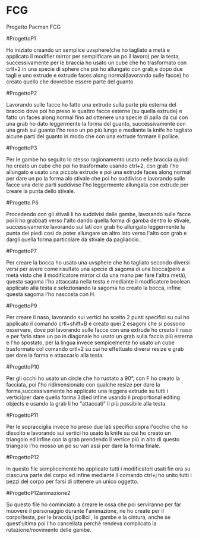 # FCG
Progetto Pacman FCG

#ProgettoP1

Ho iniziato creando un semplice uvsphere(che ho tagliato a metà e applicato il modifier mirror per semplificare un po il lavoro) per la testa, successivamente per le braccia ho usato un cube che ho trasformato con crtl+2 in una specie di sphere che poi ho allungato con grab,e dopo due tagli e uno extrude e extrude faces along normal(lavorando sulle facce) ho creato quello che dovrebbe essere parte del guanto.

#ProgettoP2

Lavorando sulle facce ho fatto una extrude sulla parte più esterna del braccio dove poi ho preso le quattro facce esterne (su quella extrude) e fatto un faces along normal fino ad ottenere una specie di palla da cui con una grab ho dato leggermente la forma del guanto, successivamente con una grab sul guanto l'ho reso un po più lungo e mediante la knife ho tagliato alcune parti del guanto in modo che con una extrude formare il pollice.

#ProgettoP3

Per le gambe ho seguito lo stesso ragionamento usato nelle braccia quindi ho creato un cube che poi ho trasformato usando ctrl+2, con grab l'ho allungato e usato una piccola extrude e poi una extrude faces along normal per dare un po la forma alo stivale che poi ho suddiviso e lavorando sulle facce una delle parti suddivise l'ho leggermente allungata con extrude per creare la punta dello stivale. 

#Progetto P6

Procedendo con gli stivali li ho suddivisi dalle gambe, lavorando sulle facce poi li ho grabbati verso l'alto dando quella forma di gamba dentro lo stivale, successivamente lavorando sui lati con grab ho allungato leggermente la punta dei piedi così da poter allungare un altro lato verso l'alto con grab e dargli quella forma particolare da stivale da pagliaccio.

#ProgettoP7

Per creare la bocca ho usato una uvsphere che ho tagliato secondo diversi versi per avere come risultato una specie di sagoma di una bocca(però a metà visto che il modificatore mirror ci da una mano per fare l'altra metà), questa sagoma l'ho attaccata nella testa e mediante il modficatore boolean applicato alla testa e selezionando la sagoma ho creato la bocca, infine questa sagoma l'ho nascosta con H.

#ProgettoP9

Per creare il naso, lavorando sui vertici ho scelto 2 punti specifici su cui ho applicato il comando crtl+shift+B e creato quei 2 esagoni che si possono osservare, dove poi lavorando sulle facce con una extrude ho creato il naso e per farlo stare un po in diagonale ho usato un grab sulla faccia più esterna e l'ho spostato, per la lingua invece sempicemente ho usato un cube trasformato col comando crtl+2 su cui ho effettuato diversi resize e grab per dare la forma e attaccarlo alla testa.

#ProgettoP10

Per gli occhi ho usato un circle che ho ruotato a 90°, con F ho creato la facciata, poi l'ho ridimensionato con qualche resize per dare la forma,successivamente ho applicato una leggera extrude su tutti i vertici(per dare quella forma 3d)ed infine usando il proportional editing objects e usando la grab li ho "attaccati" il più possibile alla testa.

#ProgettoP11

Per le sopracciglia invece ho preso due lati specifici sopra l'occhio che ho dissolto e lavorando sui vertici ho usato la knife su cui ho creato un triangolo ed infine con la grab prendendo il vertice più in alto di questo triangolo l'ho mosso un po su vari assi per dare la forma finale.

#ProgettoP12

In questo file semplicemente ho applicato tutti i modificatori usati fin ora su ciascuna parte del corpo ed infine mediante il comando ctrl+j ho unito tutti i pezzi del corpo per farsi di ottenere un unico oggetto.

#ProgettoP12animazione2

Su questo file ho cominciato a creare le ossa che poi serviranno per far muovere il personaggio durante l'animazione, ne ho create per il corpo/testa, per le braccia,i pollici , le gambe e la cintura, anche se quest'ultima poi l'ho cancellata perchè rendeva complicato la rutazione/movimento delle gambe.

